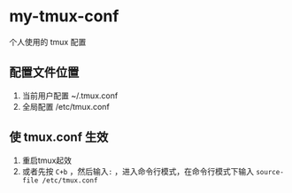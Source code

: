 # my-tmux-conf
个人使用的 tmux 配置

## 配置文件位置
1. 当前用户配置 ~/.tmux.conf
2. 全局配置 /etc/tmux.conf

## 使 tmux.conf 生效
1. 重启tmux起效
2. 或者先按 `C+b` ，然后输入`:` ，进入命令行模式，在命令行模式下输入 `source-file /etc/tmux.conf`
